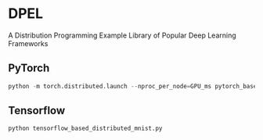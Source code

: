 # DPEL
A Distribution Programming Example Library of Popular Deep Learning Frameworks


## PyTorch

```python
python -m torch.distributed.launch --nproc_per_node=GPU_ms pytorch_based_distributed_mnist.py
```

## Tensorflow

```python
python tensorflow_based_distributed_mnist.py
```
